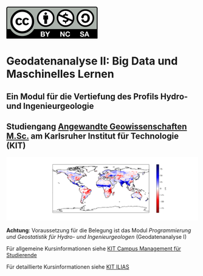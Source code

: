 
[![License](by-nc-sa.svg)](https://creativecommons.org/licenses/by-nc-sa/4.0/)

# Geodatenanalyse II: Big Data und Maschinelles Lernen

## Ein Modul für die Vertiefung des Profils Hydro- und Ingenieurgeologie
## Studiengang <a href="https://www.agw.kit.edu/9269.php" target="_blank">Angewandte Geowissenschaften M.Sc.</a> am Karlsruher Institut für Technologie (KIT)

![alt text](geodaten.png "Geodaten Beispiel")

**Achtung**: Voraussetzung für die Belegung ist das Modul *Programmierung und Geostatistik für Hydro- und Ingenieurgeologen* (Geodatenanalyse I)

Für allgemeine Kursinformationen siehe [KIT Campus Management für Studierende](https://campus.kit.edu/sp/campus/all/event.asp?gguid=0x8D93A6C0167743FFBE5767672D4913E4&rwfiguid=0x77DD55660A4543A2857E50B3B14DBADD&tguid=0x40B784B43AED4CC9857335104533EDFB)

Für detaillierte Kursinformationen siehe [KIT ILIAS](https://ilias.studium.kit.edu/goto.php?target=crs_2084304&client_id=produktiv)

